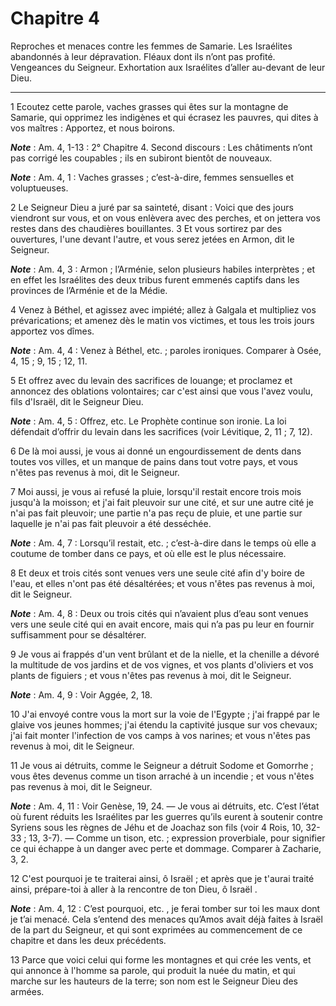 # Chapitre 4

Reproches et menaces contre les femmes de Samarie.
Les Israélites abandonnés à leur dépravation.
Fléaux dont ils n’ont pas profité.
Vengeances du Seigneur.
Exhortation aux Israélites d’aller au-devant de leur Dieu.

***

1 Ecoutez cette parole, vaches grasses qui êtes sur la montagne de Samarie, qui opprimez les indigènes et qui écrasez les pauvres, qui dites à vos maîtres : Apportez, et nous boirons.

***Note*** :  Am. 4, 1-13 : 2° Chapitre 4. Second discours : Les châtiments n’ont pas corrigé les coupables ; ils en subiront bientôt de nouveaux.

***Note*** :  Am. 4, 1 : Vaches grasses ; c’est-à-dire, femmes sensuelles et voluptueuses.


2 Le Seigneur Dieu a juré par sa sainteté, disant : Voici que des jours viendront sur vous, et on vous enlèvera avec des perches, et on jettera vos restes dans des chaudières bouillantes. 3 Et vous sortirez par des ouvertures, l'une devant l'autre, et vous serez jetées en Armon, dit le Seigneur.

***Note*** :  Am. 4, 3 : Armon ; l’Arménie, selon plusieurs habiles interprètes ; et en effet les Israélites des deux tribus furent emmenés captifs dans les provinces de l’Arménie et de la Médie.


4 Venez à Béthel, et agissez avec impiété; allez à Galgala et multipliez vos prévarications; et amenez dès le matin vos victimes, et tous les trois jours apportez vos dîmes.

***Note*** :  Am. 4, 4 : Venez à Béthel, etc. ; paroles ironiques. Comparer à Osée, 4, 15 ; 9, 15 ; 12, 11.

5 Et offrez avec du levain des sacrifices de louange; et proclamez et annoncez des oblations volontaires; car c'est ainsi que vous l'avez voulu, fils d'Israël, dit le Seigneur Dieu.

***Note*** :  Am. 4, 5 : Offrez, etc. Le Prophète continue son ironie. La loi défendait d’offrir du levain dans les sacrifices (voir Lévitique, 2, 11 ; 7, 12).


6 De là moi aussi, je vous ai donné un engourdissement de dents dans toutes vos villes, et un manque de pains dans tout votre pays, et vous n'êtes pas revenus à moi, dit le Seigneur.


7 Moi aussi, je vous ai refusé la pluie, lorsqu'il restait encore trois mois jusqu'à la moisson; et j'ai fait pleuvoir sur une cité, et sur une autre cité je n'ai pas fait pleuvoir; une partie n'a pas reçu de pluie, et une partie sur laquelle je n'ai pas fait pleuvoir a été desséchée.

***Note*** :  Am. 4, 7 : Lorsqu’il restait, etc. ; c’est-à-dire dans le temps où elle a coutume de tomber dans ce pays, et où elle est le plus nécessaire.

8 Et deux et trois cités sont venues vers une seule cité afin d'y boire de l'eau, et elles n'ont pas été désaltérées; et vous n'êtes pas revenus à moi, dit le Seigneur.

***Note*** :  Am. 4, 8 : Deux ou trois cités qui n’avaient plus d’eau sont venues vers une seule cité qui en avait encore, mais qui n’a pas pu leur en fournir suffisamment pour se désaltérer.


9 Je vous ai frappés d'un vent brûlant et de la nielle, et la chenille a dévoré la multitude de vos jardins et de vos vignes, et vos plants d'oliviers et vos plants de figuiers ; et vous n'êtes pas revenus à moi, dit le Seigneur.

***Note*** :  Am. 4, 9 : Voir Aggée, 2, 18.


10 J'ai envoyé contre vous la mort sur la voie de l'Egypte ; j'ai frappé par le glaive vos jeunes hommes; j'ai étendu la captivité jusque sur vos chevaux; j'ai fait monter l'infection de vos camps à vos narines; et vous n'êtes pas revenus à moi, dit le Seigneur.


11 Je vous ai détruits, comme le Seigneur a détruit Sodome et Gomorrhe ; vous êtes devenus comme un tison arraché à un incendie ; et vous n'êtes pas revenus à moi, dit le Seigneur.

***Note*** :  Am. 4, 11 : Voir Genèse, 19, 24. ― Je vous ai détruits, etc. C’est l’état où furent réduits les Israélites par les guerres qu’ils eurent à soutenir contre Syriens sous les règnes de Jéhu et de Joachaz son fils (voir 4 Rois, 10, 32-33 ; 13, 3-7). ― Comme un tison, etc. ; expression proverbiale, pour signifier ce qui échappe à un danger avec perte et dommage. Comparer à Zacharie, 3, 2.


12 C'est pourquoi je te traiterai ainsi, ô Israël ; et après que je t'aurai traité ainsi, prépare-toi à aller à la rencontre de ton Dieu, ô Israël .

***Note*** :  Am. 4, 12 : C’est pourquoi, etc. , je ferai tomber sur toi les maux dont je t’ai menacé. Cela s’entend des menaces qu’Amos avait déjà faites à Israël de la part du Seigneur, et qui sont exprimées au commencement de ce chapitre et dans les deux précédents.

13 Parce que voici celui qui forme les montagnes et qui crée les vents, et qui annonce à l'homme sa parole, qui produit la nuée du matin, et qui marche sur les hauteurs de la terre; son nom est le Seigneur Dieu des armées.


